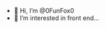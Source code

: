 - 👋 Hi, I’m @0FunFox0
- 👀 I’m interested in front end...


<!---
0FunFox0/0FunFox0 is a ✨ special ✨ repository because its `README.md` (this file) appears on your GitHub profile.
You can click the Preview link to take a look at your changes.
--->

